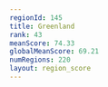 ```yaml
---
regionId: 145
title: Greenland
rank: 43
meanScore: 74.33
globalMeanScore: 69.21
numRegions: 220
layout: region_score
---
```

